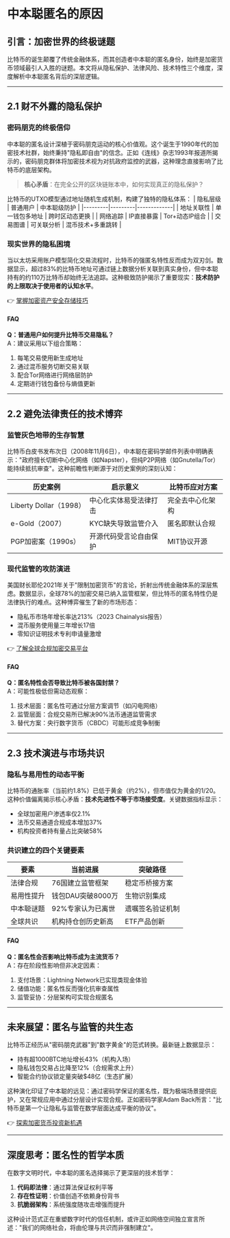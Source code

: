 # 中本聪匿名的原因

## 引言：加密世界的终极谜题
比特币的诞生颠覆了传统金融体系，而其创造者中本聪的匿名身份，始终是加密货币领域最引人入胜的谜题。本文将从隐私保护、法律风险、技术特性三个维度，深度解析中本聪匿名背后的深层逻辑。

---

## 2.1 财不外露的隐私保护

### 密码朋克的终极信仰
中本聪的匿名设计深植于密码朋克运动的核心价值观。这个诞生于1990年代的加密技术社群，始终秉持"隐私即自由"的信念。正如《连线》杂志1993年报道所揭示的，密码朋克群体将加密技术视为对抗政府监控的武器，这种理念直接影响了比特币的底层架构。

> **核心矛盾**：在完全公开的区块链账本中，如何实现真正的隐私保护？

比特币的UTXO模型通过地址随机生成机制，构建了独特的隐私体系：
| 隐私层级 | 普通用户 | 中本聪级防护 |
|---------|---------|-------------|
| 地址关联性 | 单一钱包多地址 | 跨时区动态更换 |
| 网络追踪 | IP直接暴露 | Tor+动态IP组合 |
| 交易图谱 | 可关联分析 | 混币技术+多重跳转 |

### 现实世界的隐私困境
当以太坊采用账户模型简化交易流程时，比特币的强匿名特性反而成为双刃剑。数据显示，超过83%的比特币地址可通过链上数据分析关联到真实身份，但中本聪持有的约110万比特币却始终无法追踪。这种极致防护揭示了重要现实：**技术防护的上限取决于使用者的认知水平**。

👉 [掌握加密资产安全存储技巧](https://bit.ly/okx_welcome)

#### FAQ
**Q：普通用户如何提升比特币交易隐私？**  
A：建议采用以下组合策略：  
1. 每笔交易使用新生成地址  
2. 通过混币服务切断交易关联  
3. 配合Tor网络进行网络层防护  
4. 定期进行钱包备份与熵值更新

---

## 2.2 避免法律责任的技术博弈

### 监管灰色地带的生存智慧
比特币白皮书发布次日（2008年11月6日），中本聪在密码学邮件列表中明确表示："政府擅长切断中心化网络（如Napster），但纯P2P网络（如Gnutella/Tor）能持续抵抗审查"。这种前瞻性判断源于对历史案例的深刻认知：

| 历史案例 | 启示意义 | 比特币应对方案 |
|---------|---------|---------------|
| Liberty Dollar（1998） | 中心化实体易受法律打击 | 完全去中心化架构 |
| e-Gold（2007） | KYC缺失导致监管介入 | 匿名即默认合规 |
| PGP加密案（1990s） | 开源代码受言论自由保护 | MIT协议开源 |

### 现代监管的攻防演进
美国财长耶伦2021年关于"限制加密货币"的言论，折射出传统金融体系的深层焦虑。数据显示，全球78%的加密交易已纳入监管框架，但比特币的匿名特性仍是法律执行的难点。这种博弈催生了新的市场形态：
- 隐私币市场年增长率达213%（2023 Chainalysis报告）
- 混币服务使用量三年增长17倍
- 零知识证明技术专利申请量激增

👉 [了解全球合规加密交易平台](https://bit.ly/okx_welcome)

#### FAQ
**Q：匿名特性会否导致比特币被各国封禁？**  
A：可能性极低但需动态观察：  
1. 技术层面：匿名性可通过分层方案调节（如闪电网络）  
2. 监管层面：合规交易所已解决90%法币通道监管需求  
3. 替代方案：央行数字货币（CBDC）可能形成竞争制衡

---

## 2.3 技术演进与市场共识

### 隐私与易用性的动态平衡
比特币的通胀率（当前约1.8%）已低于黄金（约2%），但市值仅为黄金的1/20。这种价值偏离揭示核心矛盾：**技术先进性不等于市场接受度**。关键数据指标显示：
- 全球加密用户渗透率仅2.1%  
- 法币交易通道合规成本增加37%  
- 机构投资者持有量占比突破58%  

### 共识建立的四个关键要素
| 要素 | 当前进展 | 突破路径 |
|-----|---------|---------|
| 法律合规 | 76国建立监管框架 | 稳定币桥接方案 |
| 易用性提升 | 钱包DAU突破8000万 | 生物识别集成 |
| 中本聪谜题 | 92%专家认为已离世 | 遗嘱签名验证机制 |
| 全球共识 | 机构持仓创历史新高 | ETF产品创新 |

#### FAQ
**Q：匿名性会否影响比特币成为主流货币？**  
A：存在阶段性影响但非决定因素：  
1. 支付场景：Lightning Network已实现类现金体验  
2. 储值功能：匿名性反而强化抗审查属性  
3. 监管妥协：分层架构可实现合规匿名

---

## 未来展望：匿名与监管的共生态
比特币正经历从"密码朋克武器"到"数字黄金"的范式转换。最新链上数据显示：
- 持有超1000BTC地址增长43%（机构入场）  
- 隐私钱包交易占比降至12%（合规需求上升）  
- 智能合约协议锁定量突破$48亿（生态扩展）

这种演化印证了中本聪的远见：通过密码学保证的匿名性，既为极端场景提供庇护，又在常规应用中通过分层设计实现合规。正如密码学家Adam Back所言："比特币是第一个让隐私与监管在数学层面达成平衡的协议"。

👉 [探索加密货币投资新机遇](https://bit.ly/okx_welcome)

---

## 深度思考：匿名性的哲学本质
在数字文明时代，中本聪的匿名选择揭示了更深层的技术哲学：
1. **代码即法律**：通过算法保证权利平等  
2. **存在性证明**：价值创造不依赖身份背书  
3. **抗脆弱架构**：系统强度随攻击增强而提升  

这种设计范式正在重塑数字时代的信任机制，或许正如网络空间独立宣言所述："我们的网络社会，将由伦理与共识而非强制建立"。
